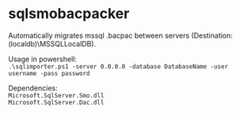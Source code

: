 # sqlsmobacpacker
Automatically migrates mssql .bacpac between servers (Destination: (localdb)\MSSQLLocalDB).

Usage in powershell:  
```.\sqlimporter.ps1 -server 0.0.0.0 -database DatabaseName -user username -pass password```

Dependencies:  
```Microsoft.SqlServer.Smo.dll```  
```Microsoft.SqlServer.Dac.dll```
